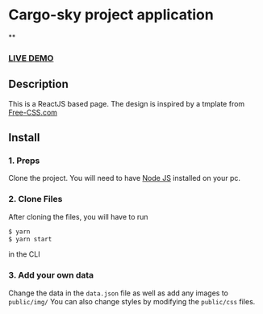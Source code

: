 # Cargo-sky project application

**

### <a href="">LIVE DEMO</a> 

## Description
This is a ReactJS based page. The design is inspired by a tmplate from <a href="https://www.free-css.com/assets/files/free-css-templates/preview/page234/interact/">Free-CSS.com </a>

## Install
### 1. Preps
Clone the project. You will need to have <a href="https://nodejs.org/">Node JS</a> installed on your pc. 

### 2. Clone Files
After cloning the files, you will have to run 
```bash
$ yarn
$ yarn start
```
in the CLI

### 3. Add your own data 
Change the data in the ```data.json``` file as well as add any images to ```public/img/```
You can also change styles by modifying the ```public/css``` files.

